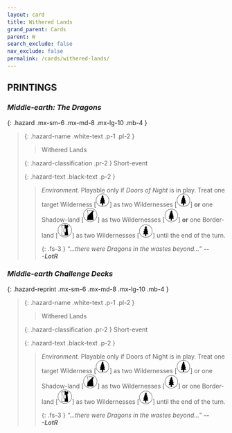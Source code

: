 ```yaml
---
layout: card
title: Withered Lands
grand_parent: Cards
parent: W
search_exclude: false
nav_exclude: false
permalink: /cards/withered-lands/
---
```


## PRINTINGS


### _Middle-earth: The Dragons_

{: .hazard .mx-sm-6 .mx-md-8 .mx-lg-10 .mb-4 }
> {: .hazard-name .white-text .p-1 .pl-2 }
> > <div class="hazard-mp"></div>
> > <div class="card-name">Withered Lands</div>
>
> {: .hazard-classification .pr-2 }
> Short-event
>
> {: .hazard-text .black-text .p-2 }
> > _Environment._ Playable only if _Doors of Night_ is in play. Treat one target Wilderness <nobr>[<img src="/assets/images/wilderness.svg">]</nobr> as two Wildernesses <nobr>[<img src="/assets/images/wilderness.svg">]</nobr> **or** one Shadow-land <nobr>[<img src="/assets/images/shadow-land.svg">]</nobr> as two Wildernesses <nobr>[<img src="/assets/images/wilderness.svg">]</nobr> **or** one Border-land <nobr>[<img src="/assets/images/border-land.svg">]</nobr> as two Wildernesses <nobr>[<img src="/assets/images/wilderness.svg">]</nobr> until the end of the turn. 
> > 
> > {: .fs-3 } 
> > _“...there were Dragons in the wastes beyond...”_ ***---&#65279;LotR*** 
>

### _Middle-earth Challenge Decks_

{: .hazard-reprint .mx-sm-6 .mx-md-8 .mx-lg-10 .mb-4 }
> {: .hazard-name .white-text .p-1 .pl-2 }
> > <div class="hazard-mp"></div>
> > <div class="card-name">Withered Lands</div>
>
> {: .hazard-classification .pr-2 }
> Short-event
>
> {: .hazard-text .black-text .p-2 }
> > _Environment._ Playable only if Doors of Night is in play. Treat one target Wilderness <nobr>[<img src="/assets/images/wilderness.svg">]</nobr> as two Wildernesses <nobr>[<img src="/assets/images/wilderness.svg">]</nobr> or one Shadow-land <nobr>[<img src="/assets/images/shadow-land.svg">]</nobr> as two Wildernesses <nobr>[<img src="/assets/images/wilderness.svg">]</nobr> or one Border-land <nobr>[<img src="/assets/images/border-land.svg">]</nobr> as two Wildernesses <nobr>[<img src="/assets/images/wilderness.svg">]</nobr> until the end of the turn. 
> > 
> > {: .fs-3 } 
> > _“...there were Dragons in the wastes beyond...”_ ***---&#65279;LotR*** 
>
